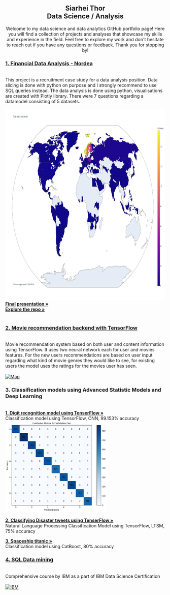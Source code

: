 

<!-- PROJECT LOGO -->
  
  
<h2 align="center">
  Siarhei Thor <br /> Data Science / Analysis</h2>  


  <p align="center">
     Welcome to my data science and data analytics GitHub portfolio page! Here you will find a collection of projects and analyses that showcase my skills and experience in the field. Feel free to explore my work and don't hesitate to reach out if you have any questions or feedback. Thank you for stopping by!
  </p>
 </div>

  <!-- ############################################# -->

<h3 align="left">
  <a href="https://github.com/SiarheiThor/case-nordea"><strong> 1. Financial Data Analysis - Nordea </strong></a>
</h3>   
 

 <p align="left">
    <br />
    This project is a recruitment case study for a data analysis position. Data slicing is done with python on purpose and I strongly recommend to use SQL queries instead. The data analysis is done using python, visualisations are created with Plotly library. There were 7 questions regarding a datamodel consisting of 5 datasets. 
    <br />
    <br />
    <a href="https://htmlpreview.github.io/?https://github.com/SiarheiThor/case-nordea/blob/main/graphs/choropleth_map.html">
    <img src="https://github.com/SiarheiThor/case-nordea/blob/main/graphs/assets_per_country.png" alt="Map" width="1000" height="600">
    </a>
    <a href="https://github.com/SiarheiThor/case-nordea/blob/main/presentation/Final%20Presentation.pdf"><strong>Final presentation »</strong></a>
    <br />
    <a href="https://github.com/SiarheiThor/case-nordea"><strong>Explore the repo »</strong></a>
    <br />
    <br />
 </p> 

  <!-- ############################################# -->


<h3 align="left">
  <a href="https://github.com/SiarheiThor/data_related_projects/blob/main/movie_recommender/008_movieRecSystemNN.ipynb"><strong> 2. Movie recommendation backend with TensorFlow </strong></a>
</h3>   
 

 <p align="left">
    <br />
    Movie recommendation system based on both user and content information using TensorFlow. It uses two neural network each for user and movies features. For the new users recommendations are based on user input regarding what kind of movie genres they would like to see, for existing users the model uses the ratings for the movies user has seen.    
    <br />
    <br />
    <a href="">
    <img src="https://" alt="Map" width="1000" height="600">
    </a>

 </p> 

  <!-- ############################################# -->


<h3 align="left">
  <strong> 3. Classification models using Advanced Statistic Models and Deep Learning </strong>
</h3>   
 

 <p align="left">
    <br />
  <a href="https://github.com/SiarheiThor/IBM-Data-Science/blob/main/kaggle_knowledge/018_Digit_Recognizer_CNN.ipynb"><strong>1. Digit recognition model using TenserFlow »</strong></a>
  <br />
  Classification model using TensorFlow, CNN, 99.153% accuracy
  <br />
    <a href="">
    <img src="https://github.com/SiarheiThor/data_related_projects/blob/main/graphs/ConfusionMatrixDigits.png" alt="IBM" width="320">
    </a>
  <br />
  
  
  <a href="https://github.com/SiarheiThor/IBM-Data-Science/blob/main/kaggle_knowledge/018_Digit_Recognizer_CNN.ipynb"><strong>2. Classifying Disaster tweets using TenserFlow »</strong></a>
  <br />
    Natural Language Processing Classification Model using TensorFlow, LTSM, 75% accuracy
  <br />

  
  <a href="https://github.com/SiarheiThor/data_related_projects/blob/main/kaggle_knowledge/016_KaggleCompetition_Classification.ipynb"><strong>3. Spaceship titanic »</strong></a>
  <br />
  Classification model using CatBoost, 80% accuracy
  <br />

  
 </p> 

  
<h3 align="left">
  <a href="https://github.com/SiarheiThor/data_related_projects/blob/main/SQL/SQL_DATA_Practice.ipynb"><strong> 4. SQL Data mining </strong></a>
</h3>   
 

 <p align="left">
    <br />
Comprehensive course by IBM as a part of IBM Data Science Certification
    <br />
    <br />
    <a href="">
    <img src="https://upload.wikimedia.org/wikipedia/commons/thumb/f/fc/IBM_logo_in.jpg/320px-IBM_logo_in.jpg" alt="IBM" width="160">
    </a>

 </p> 


  
  
  
  
  
  
  
  
  
  
  
  <!-- MARKDOWN LINKS & IMAGES -->
<!-- https://www.markdownguide.org/basic-syntax/#reference-style-links -->
[contributors-shield]: https://img.shields.io/github/contributors/github_username/repo_name.svg?style=for-the-badge
[contributors-url]: https://github.com/github_username/repo_name/graphs/contributors
[forks-shield]: https://img.shields.io/github/forks/github_username/repo_name.svg?style=for-the-badge
[forks-url]: https://github.com/github_username/repo_name/network/members
[stars-shield]: https://img.shields.io/github/stars/github_username/repo_name.svg?style=for-the-badge
[stars-url]: https://github.com/github_username/repo_name/stargazers
[issues-shield]: https://img.shields.io/github/issues/github_username/repo_name.svg?style=for-the-badge
[issues-url]: https://github.com/github_username/repo_name/issues
[license-shield]: https://img.shields.io/github/license/github_username/repo_name.svg?style=for-the-badge
[license-url]: https://github.com/github_username/repo_name/blob/master/LICENSE.txt
[linkedin-shield]: https://img.shields.io/badge/-LinkedIn-black.svg?style=for-the-badge&logo=linkedin&colorB=555
[linkedin-url]: https://linkedin.com/in/linkedin_username
[product-screenshot]: images/screenshot.png
[Next.js]: https://img.shields.io/badge/next.js-000000?style=for-the-badge&logo=nextdotjs&logoColor=white
[Next-url]: https://nextjs.org/
[React.js]: https://img.shields.io/badge/React-20232A?style=for-the-badge&logo=react&logoColor=61DAFB
[React-url]: https://reactjs.org/
[Vue.js]: https://img.shields.io/badge/Vue.js-35495E?style=for-the-badge&logo=vuedotjs&logoColor=4FC08D
[Vue-url]: https://vuejs.org/
[Angular.io]: https://img.shields.io/badge/Angular-DD0031?style=for-the-badge&logo=angular&logoColor=white
[Angular-url]: https://angular.io/
[Svelte.dev]: https://img.shields.io/badge/Svelte-4A4A55?style=for-the-badge&logo=svelte&logoColor=FF3E00
[Svelte-url]: https://svelte.dev/
[Laravel.com]: https://img.shields.io/badge/Laravel-FF2D20?style=for-the-badge&logo=laravel&logoColor=white
[Laravel-url]: https://laravel.com
[Bootstrap.com]: https://img.shields.io/badge/Bootstrap-563D7C?style=for-the-badge&logo=bootstrap&logoColor=white
[Bootstrap-url]: https://getbootstrap.com
[JQuery.com]: https://img.shields.io/badge/jQuery-0769AD?style=for-the-badge&logo=jquery&logoColor=white
[JQuery-url]: https://jquery.com 
